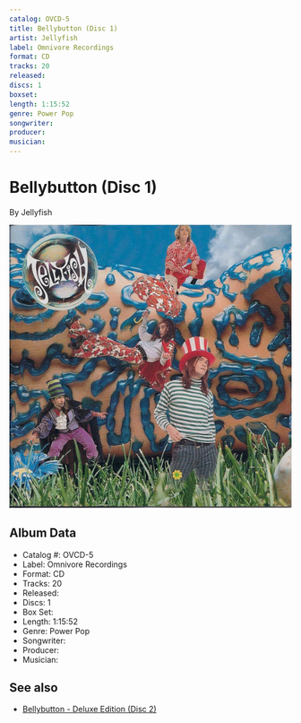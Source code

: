 ```yaml
---
catalog: OVCD-5
title: Bellybutton (Disc 1)
artist: Jellyfish
label: Omnivore Recordings
format: CD
tracks: 20
released: 
discs: 1
boxset: 
length: 1:15:52
genre: Power Pop
songwriter: 
producer: 
musician: 
---
```


# Bellybutton (Disc 1)

By Jellyfish

![](../../assets/cdcovers/Jellyfish-Bellybutton-Deluxe_Edition.png)

## Album Data

- Catalog #: OVCD-5
- Label: Omnivore Recordings
- Format: CD
- Tracks: 20
- Released: 
- Discs: 1
- Box Set: 
- Length: 1:15:52
- Genre: Power Pop
- Songwriter: 
- Producer: 
- Musician: 


## See also

- [Bellybutton - Deluxe Edition (Disc 2)](Bellybutton_-_Deluxe_Edition_Disc_2.md)
